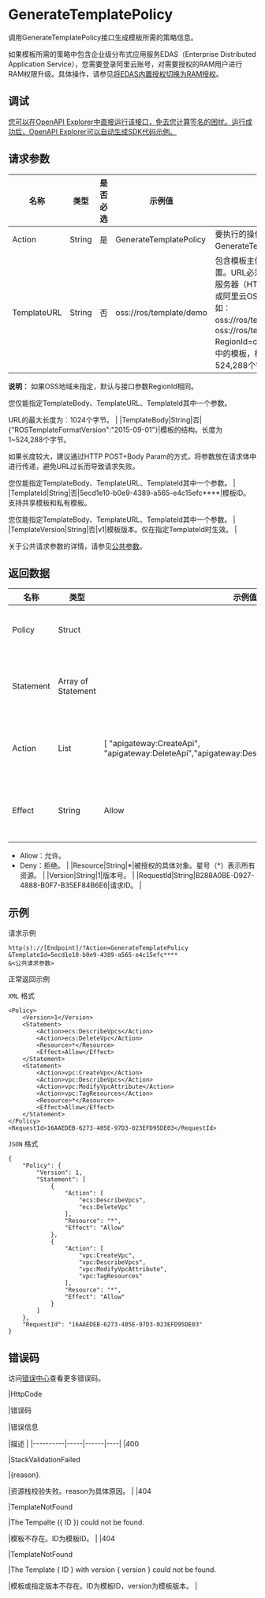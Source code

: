 # GenerateTemplatePolicy

调用GenerateTemplatePolicy接口生成模板所需的策略信息。

如果模板所需的策略中包含企业级分布式应用服务EDAS（Enterprise Distributed Application Service），您需要登录阿里云账号，对需要授权的RAM用户进行RAM权限升级。具体操作，请参见[将EDAS内置授权切换为RAM授权](~~172383~~)。

## 调试

[您可以在OpenAPI Explorer中直接运行该接口，免去您计算签名的困扰。运行成功后，OpenAPI Explorer可以自动生成SDK代码示例。](https://api.aliyun.com/#product=ROS&api=GenerateTemplatePolicy&type=RPC&version=2019-09-10)

## 请求参数

|名称|类型|是否必选|示例值|描述|
|--|--|----|---|--|
|Action|String|是|GenerateTemplatePolicy|要执行的操作，取值：GenerateTemplatePolicy。 |
|TemplateURL|String|否|oss://ros/template/demo|包含模板主体的文件的位置。URL必须指向位于Web服务器（HTTP或HTTPS）或阿里云OSS存储桶（例如：oss://ros/template/demo、oss://ros/template/demo?RegionId=cn-hangzhou）中的模板，模板最大为524,288个字节。

 **说明：** 如果OSS地域未指定，默认与接口参数RegionId相同。

 您仅能指定TemplateBody、TemplateURL、TemplateId其中一个参数。

 URL的最大长度为：1024个字节。 |
|TemplateBody|String|否|\{"ROSTemplateFormatVersion":"2015-09-01"\}|模板的结构。长度为1~524,288个字节。

 如果长度较大，建议通过HTTP POST+Body Param的方式，将参数放在请求体中进行传递，避免URL过长而导致请求失败。

 您仅能指定TemplateBody、TemplateURL、TemplateId其中一个参数。 |
|TemplateId|String|否|5ecd1e10-b0e9-4389-a565-e4c15efc\*\*\*\*|模板ID。支持共享模板和私有模板。

 您仅能指定TemplateBody、TemplateURL、TemplateId其中一个参数。 |
|TemplateVersion|String|否|v1|模板版本。仅在指定TemplateId时生效。 |

关于公共请求参数的详情，请参见[公共参数](~~131957~~)。

## 返回数据

|名称|类型|示例值|描述|
|--|--|---|--|
|Policy|Struct| |权限策略信息。 |
|Statement|Array of Statement| |具体权限策略信息。 |
|Action|List|\[ "apigateway:CreateApi", "apigateway:DeleteApi","apigateway:DescribeApi","apigateway:ModifyApi"\]|对具体资源的操作。 |
|Effect|String|Allow|授权效力。取值：

 -   Allow：允许。
-   Deny：拒绝。 |
|Resource|String|\*|被授权的具体对象。星号（\*）表示所有资源。 |
|Version|String|1|版本号。 |
|RequestId|String|B288A0BE-D927-4888-B0F7-B35EF84B6E6|请求ID。 |

## 示例

请求示例

```
http(s)://[Endpoint]/?Action=GenerateTemplatePolicy
&TemplateId=5ecd1e10-b0e9-4389-a565-e4c15efc****
&<公共请求参数>
```

正常返回示例

`XML` 格式

```
<Policy>
    <Version>1</Version>
    <Statement>
        <Action>ecs:DescribeVpcs</Action>
        <Action>ecs:DeleteVpc</Action>
        <Resource>*</Resource>
        <Effect>Allow</Effect>
    </Statement>
    <Statement>
        <Action>vpc:CreateVpc</Action>
        <Action>vpc:DescribeVpcs</Action>
        <Action>vpc:ModifyVpcAttribute</Action>
        <Action>vpc:TagResources</Action>
        <Resource>*</Resource>
        <Effect>Allow</Effect>
    </Statement>
</Policy>
<RequestId>16AAEDEB-6273-405E-97D3-023EFD95DE03</RequestId>
```

`JSON` 格式

```
{
    "Policy": {
        "Version": 1,
        "Statement": [
            {
                "Action": [
                    "ecs:DescribeVpcs",
                    "ecs:DeleteVpc"
                ],
                "Resource": "*",
                "Effect": "Allow"
            },
            {
                "Action": [
                    "vpc:CreateVpc",
                    "vpc:DescribeVpcs",
                    "vpc:ModifyVpcAttribute",
                    "vpc:TagResources"
                ],
                "Resource": "*",
                "Effect": "Allow"
            }
        ]
    },
    "RequestId": "16AAEDEB-6273-405E-97D3-023EFD95DE03"
}
```

## 错误码

访问[错误中心](https://error-center.alibabacloud.com/status/product/ROS)查看更多错误码。

|HttpCode

|错误码

|错误信息

|描述 |
|----------|-----|------|----|
|400

|StackValidationFailed

|\{reason\}.

|资源栈校验失败。reason为具体原因。 |
|404

|TemplateNotFound

|The Tempalte \(\{ ID \}\) could not be found.

|模板不存在。ID为模板ID。 |
|404

|TemplateNotFound

|The Template \{ ID \} with version \{ version \} could not be found.

|模板或指定版本不存在。ID为模板ID，version为模板版本。 |

